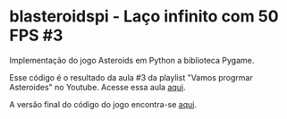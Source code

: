# blasteroidspi - Laço infinito com 50 FPS #3
Implementação do jogo Asteroids em Python a biblioteca Pygame.

Esse código é o resultado da aula #3 da playlist "Vamos progrmar Asteroides" no Youtube. Acesse essa aula [aqui](https://youtu.be/n2wgVq7E9To).

A versão final do código do jogo encontra-se [aqui](https://github.com/camargo-advanced/blasteroidspi).
